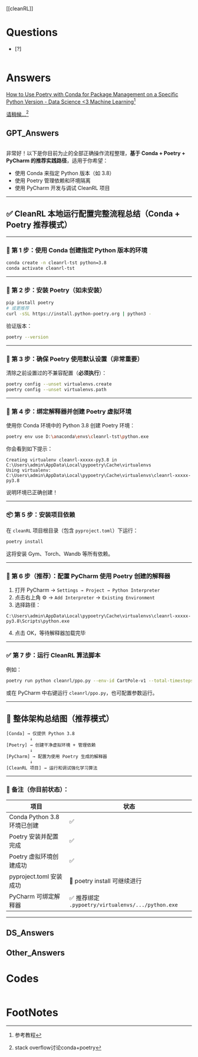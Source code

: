 [[cleanRL]]

# Questions

- [?] 

```python

```

# Answers
[How to Use Poetry with Conda for Package Management on a Specific Python Version - Data Science \<3 Machine Learning](https://michhar.github.io/2023-07-poetry-with-conda/)[^2]

[请稍候…](https://stackoverflow.com/questions/70851048/does-it-make-sense-to-use-conda-poetry)[^1]
## GPT_Answers

```ad-warning

```


非常好！以下是你目前为止的全部正确操作流程整理，**基于 Conda + Poetry + PyCharm 的推荐实践路径**，适用于你希望：

* 使用 Conda 来指定 Python 版本（如 3.8）
* 使用 Poetry 管理依赖和环境隔离
* 使用 PyCharm 开发与调试 CleanRL 项目

---

## ✅ CleanRL 本地运行配置完整流程总结（Conda + Poetry 推荐模式）

---

### 🧱 第 1 步：使用 Conda 创建指定 Python 版本的环境

```bash
conda create -n cleanrl-tst python=3.8
conda activate cleanrl-tst
```

---

### 🧰 第 2 步：安装 Poetry（如未安装）

```bash
pip install poetry
# 或更推荐
curl -sSL https://install.python-poetry.org | python3 -
```

验证版本：

```bash
poetry --version
```

---

### 🧼 第 3 步：确保 Poetry 使用默认设置（非常重要）

清除之前设置过的不兼容配置（**必须执行**）：

```bash
poetry config --unset virtualenvs.create
poetry config --unset virtualenvs.path
```

---

### 🔧 第 4 步：绑定解释器并创建 Poetry 虚拟环境

使用你 Conda 环境中的 Python 3.8 创建 Poetry 环境：

```bash
poetry env use D:\anaconda\envs\cleanrl-tst\python.exe
```

你会看到如下提示：

```text
Creating virtualenv cleanrl-xxxxx-py3.8 in C:\Users\admin\AppData\Local\pypoetry\Cache\virtualenvs
Using virtualenv: C:\Users\admin\AppData\Local\pypoetry\Cache\virtualenvs\cleanrl-xxxxx-py3.8
```

说明环境已正确创建！

---

### 📦 第 5 步：安装项目依赖

在 `cleanRL` 项目根目录（包含 `pyproject.toml`）下运行：

```bash
poetry install
```

这将安装 Gym、Torch、Wandb 等所有依赖。

---

### 🧠 第 6 步（推荐）：配置 PyCharm 使用 Poetry 创建的解释器

1. 打开 PyCharm → `Settings → Project → Python Interpreter`
2. 点击右上角 ⚙ → `Add Interpreter` → `Existing Environment`
3. 选择路径：

```
C:\Users\admin\AppData\Local\pypoetry\Cache\virtualenvs\cleanrl-xxxxx-py3.8\Scripts\python.exe
```

4. 点击 OK，等待解释器加载完毕

---

### ✅ 第 7 步：运行 CleanRL 算法脚本

例如：

```bash
poetry run python cleanrl/ppo.py --env-id CartPole-v1 --total-timesteps 50000
```

或在 PyCharm 中右键运行 `cleanrl/ppo.py`，也可配置参数运行。

---

## 🎯 整体架构总结图（推荐模式）

```text
[Conda] → 仅提供 Python 3.8
         ↓
[Poetry] → 创建干净虚拟环境 + 管理依赖
         ↓
[PyCharm] → 配置为使用 Poetry 生成的解释器
         ↓
[CleanRL 项目] → 运行和调试强化学习算法
```

---

### 📎 备注（你目前状态）：

| 项目                     | 状态                                            |
| ---------------------- | --------------------------------------------- |
| Conda Python 3.8 环境已创建 | ✅                                             |
| Poetry 安装并配置完成         | ✅                                             |
| Poetry 虚拟环境创建成功        | ✅                                             |
| pyproject.toml 安装成功    | 🎯 poetry install 可继续进行                       |
| PyCharm 可绑定解释器         | ✅ 推荐绑定 `.pypoetry/virtualenvs/.../python.exe` |

---



## DS_Answers


## Other_Answers


# Codes

```python

```


# FootNotes

[^1]: stack overflow讨论conda+poetry
[^2]: 参考教程